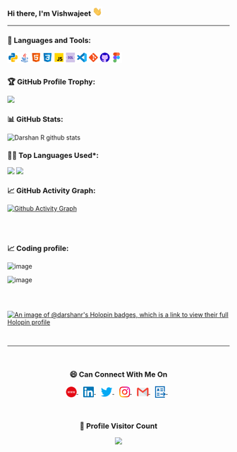 ### Hi there, I'm Vishwajeet <img src="https://github.com/vishwajeet1729/vishwajeet1729/blob/master/Assets/Hi.gif" width="22px">

---

### 🧰 Languages and Tools:

<img align="left" alt="Python" width="26px" src="https://github.com/vishwajeet1729/vishwajeet1729/blob/master/Assets/python.png" />
<img align="left" alt="Java" width="26px" src="https://github.com/vishwajeet1729/vishwajeet1729/blob/master/Assets/java.png" />
<img align="left" alt="HTML5" width="26px" src="https://github.com/vishwajeet1729/vishwajeet1729/blob/master/Assets/html.png" />
<img align="left" alt="CSS3" width="26px" src="https://github.com/vishwajeet1729/vishwajeet1729/blob/master/Assets/css.png" />
<img align="left" alt="JavaScript" width="26px" src="https://github.com/vishwajeet1729/vishwajeet1729/blob/master/Assets/javascript.png" />
<img align="left" alt="SQL" width="26px" src="https://github.com/vishwajeet1729/vishwajeet1729/blob/master/Assets/sql.png" />
<img align="left" alt="Visual Studio Code" width="26px" src="https://github.com/vishwajeet1729/vishwajeet1729/blob/master/Assets/visual-studio-code.png" />
<img align="left" alt="Git" width="26px" src="https://github.com/vishwajeet1729/vishwajeet1729/blob/master/Assets/git.png" />
<img align="left" alt="GitHub" width="26px" src="https://github.com/vishwajeet1729/vishwajeet1729/blob/master/Assets/github.png" />
<img align="left" alt="Figma" width="26px" src="https://github.com/vishwajeet1729/vishwajeet1729/blob/master/Assets/figma.png" />

<br />
<br />


<!-- Profile Trophy -->
### 🏆 GitHub Profile Trophy:
<a href="https://github.com/ryo-ma/github-profile-trophy">
  <img width=800 src="https://github-profile-trophy.vercel.app/?username=vishwajeet1729&column=8&theme=darkhub&no-frame=true&no-bg=true"/>
</a>


<!--   Stats -->
### 📊 GitHub Stats:
![Darshan R github stats](https://github-readme-stats.vercel.app/api?username=vishwajeet1729&theme=nord&show_icons=true&count_private=true)
  
  
<!--   Top Languages Using -->
### 👨‍💻 Top Languages Used*:
![](https://github-profile-summary-cards.vercel.app/api/cards/repos-per-language?username=vishwajeet1729&theme=nord_dark)
![](https://github-profile-summary-cards.vercel.app/api/cards/most-commit-language?username=vishwajeet1729&theme=nord_dark)


<!--   GitHub stats graph -->
### 📈 GitHub Activity Graph:
 [![Github Activity Graph](https://github-readme-activity-graph.vercel.app/graph?username=vishwajeet1729&theme=github)](https://github.com/vishwajeet1729)

 <br>
 <br>

 ### 📈 Coding profile:

![image](https://github.com/user-attachments/assets/bcdb8358-15eb-4e2f-b467-78139fea71eb)


![image](https://github.com/user-attachments/assets/3e627589-8965-4a18-ab0c-81f7071f1a50)

  <br>
 <br>
 
 
[![An image of @darshanr's Holopin badges, which is a link to view their full Holopin profile](https://holopin.me/darshanr)](https://holopin.io/@darshanr)


 <br> 
 
 <hr>
 
 <br>

  <div align="center">
  <h3><b>😄 Can Connect With Me On</b></h3>
  </div>
<p align="center">
<a href="https://www.darshanr.in" target="_blank">
  <img align="center" alt="Vishwajeet | Portfolio" width="24px" src="https://github.com/SatYu26/SatYu26/blob/master/Assets/www.svg" />
</a> &nbsp;&nbsp;
<a href="https://www.linkedin.com/in/vishwajeet1729/" target="_blank">
  <img align="center" alt="Darshan R | Linkedin" width="24px" src="https://github.com/SatYu26/SatYu26/blob/master/Assets/Linkedin.svg" />
</a> &nbsp;&nbsp;
<a href="https://twitter.com/darshan_r_27" target="_blank">
  <img align="center" alt="Darshan R | Twitter" width="26px" src="https://github.com/SatYu26/SatYu26/blob/master/Assets/Twitter.svg" />
</a> &nbsp;&nbsp;
<a href="https://www.instagram.com/darshan_r_27/" target="_blank">
  <img align="center" alt="Darshan R | Instagram" width="24px" src="https://github.com/SatYu26/SatYu26/blob/master/Assets/Instagram.svg" />
</a> &nbsp;&nbsp;
<a href="mailto:darshandarsh27blr@gmail.com" target="_blank">
  <img align="center" alt="Darshan R | Gmail" width="26px" src="https://github.com/SatYu26/SatYu26/blob/master/Assets/Gmail.svg" />
</a> &nbsp;&nbsp;
<a href="https://www.darshanr.in/resume">
    <img align="center" alt=" | Resume" width="24px" src="https://github.com/SatYu26/SatYu26/blob/master/Assets/resume.png" />
</a> &nbsp;&nbsp;
<p>
  
<br>
  
<div align=center>
  <h3><b>📍 Profile Visitor Count</b></h3>
</div>
    
<!-- retro visitor counter -->  
<p align="center" >   
  <img src="https://profile-counter.glitch.me/vishwajeet1729/count.svg" />  
</p>
   
  
